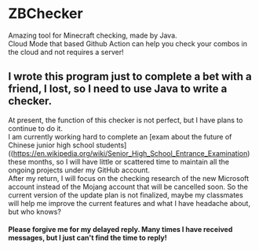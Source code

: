 # ZBChecker
Amazing tool for Minecraft checking, made by Java.  
Cloud Mode that based Github Action can help you check your combos in the cloud and not requires a server!  
## I wrote this program just to complete a bet with a friend, I lost, so I need to use Java to write a checker.
At present, the function of this checker is not perfect, but I have plans to continue to do it.  
I am currently working hard to complete an [exam about the future of Chinese junior high school students]((https://en.wikipedia.org/wiki/Senior_High_School_Entrance_Examination) these months, so I will have little or scattered time to maintain all the ongoing projects under my GitHub account.  
After my return, I will focus on the checking research of the new Microsoft account instead of the Mojang account that will be cancelled soon. So the current version of the update plan is not finalized, maybe my classmates will help me improve the current features and what I have headache about, but who knows?  
#### Please forgive me for my delayed reply. Many times I have received messages, but I just can't find the time to reply!
